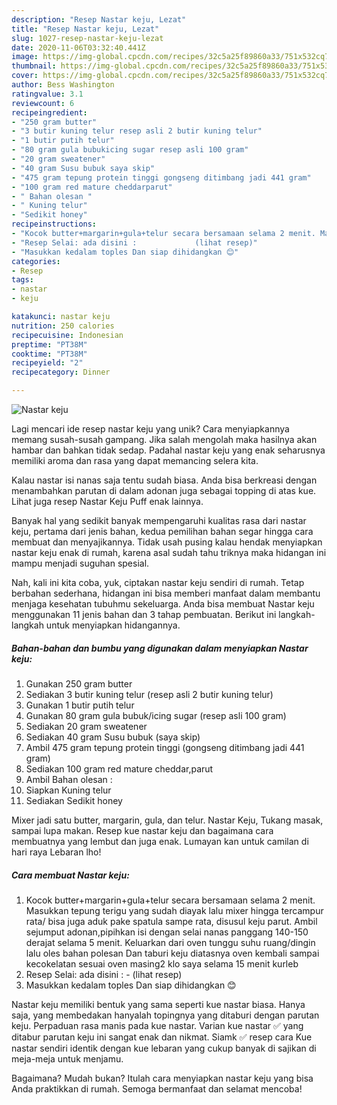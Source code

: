 ```yaml
---
description: "Resep Nastar keju, Lezat"
title: "Resep Nastar keju, Lezat"
slug: 1027-resep-nastar-keju-lezat
date: 2020-11-06T03:32:40.441Z
image: https://img-global.cpcdn.com/recipes/32c5a25f89860a33/751x532cq70/nastar-keju-foto-resep-utama.jpg
thumbnail: https://img-global.cpcdn.com/recipes/32c5a25f89860a33/751x532cq70/nastar-keju-foto-resep-utama.jpg
cover: https://img-global.cpcdn.com/recipes/32c5a25f89860a33/751x532cq70/nastar-keju-foto-resep-utama.jpg
author: Bess Washington
ratingvalue: 3.1
reviewcount: 6
recipeingredient:
- "250 gram butter"
- "3 butir kuning telur resep asli 2 butir kuning telur"
- "1 butir putih telur"
- "80 gram gula bubukicing sugar resep asli 100 gram"
- "20 gram sweatener"
- "40 gram Susu bubuk saya skip"
- "475 gram tepung protein tinggi gongseng ditimbang jadi 441 gram"
- "100 gram red mature cheddarparut"
- " Bahan olesan "
- " Kuning telur"
- "Sedikit honey"
recipeinstructions:
- "Kocok butter+margarin+gula+telur secara bersamaan selama 2 menit. Masukkan tepung terigu yang sudah diayak lalu mixer hingga tercampur rata/ bisa juga aduk pake spatula sampe rata, disusul keju parut. Ambil sejumput adonan,pipihkan isi dengan selai nanas panggang 140-150 derajat selama 5 menit. Keluarkan dari oven tunggu suhu ruang/dingin lalu oles bahan polesan Dan taburi keju diatasnya oven kembali sampai kecokelatan sesuai oven masing2 klo saya selama 15 menit kurleb"
- "Resep Selai: ada disini :             (lihat resep)"
- "Masukkan kedalam toples Dan siap dihidangkan 😊"
categories:
- Resep
tags:
- nastar
- keju

katakunci: nastar keju 
nutrition: 250 calories
recipecuisine: Indonesian
preptime: "PT38M"
cooktime: "PT38M"
recipeyield: "2"
recipecategory: Dinner

---
```



![Nastar keju](https://img-global.cpcdn.com/recipes/32c5a25f89860a33/751x532cq70/nastar-keju-foto-resep-utama.jpg)

Lagi mencari ide resep nastar keju yang unik? Cara menyiapkannya memang susah-susah gampang. Jika salah mengolah maka hasilnya akan hambar dan bahkan tidak sedap. Padahal nastar keju yang enak seharusnya memiliki aroma dan rasa yang dapat memancing selera kita.

Kalau nastar isi nanas saja tentu sudah biasa. Anda bisa berkreasi dengan menambahkan parutan di dalam adonan juga sebagai topping di atas kue. Lihat juga resep Nastar Keju Puff enak lainnya.

Banyak hal yang sedikit banyak mempengaruhi kualitas rasa dari nastar keju, pertama dari jenis bahan, kedua pemilihan bahan segar hingga cara membuat dan menyajikannya. Tidak usah pusing kalau hendak menyiapkan nastar keju enak di rumah, karena asal sudah tahu triknya maka hidangan ini mampu menjadi suguhan spesial.


Nah, kali ini kita coba, yuk, ciptakan nastar keju sendiri di rumah. Tetap berbahan sederhana, hidangan ini bisa memberi manfaat dalam membantu menjaga kesehatan tubuhmu sekeluarga. Anda bisa membuat Nastar keju menggunakan 11 jenis bahan dan 3 tahap pembuatan. Berikut ini langkah-langkah untuk menyiapkan hidangannya.

<!--inarticleads1-->

##### Bahan-bahan dan bumbu yang digunakan dalam menyiapkan Nastar keju:

1. Gunakan 250 gram butter
1. Sediakan 3 butir kuning telur (resep asli 2 butir kuning telur)
1. Gunakan 1 butir putih telur
1. Gunakan 80 gram gula bubuk/icing sugar (resep asli 100 gram)
1. Sediakan 20 gram sweatener
1. Sediakan 40 gram Susu bubuk (saya skip)
1. Ambil 475 gram tepung protein tinggi (gongseng ditimbang jadi 441 gram)
1. Sediakan 100 gram red mature cheddar,parut
1. Ambil  Bahan olesan :
1. Siapkan  Kuning telur
1. Sediakan Sedikit honey


Mixer jadi satu butter, margarin, gula, dan telur. Nastar Keju, Tukang masak, sampai lupa makan. Resep kue nastar keju dan bagaimana cara membuatnya yang lembut dan juga enak. Lumayan kan untuk camilan di hari raya Lebaran lho! 

<!--inarticleads2-->

##### Cara membuat Nastar keju:

1. Kocok butter+margarin+gula+telur secara bersamaan selama 2 menit. Masukkan tepung terigu yang sudah diayak lalu mixer hingga tercampur rata/ bisa juga aduk pake spatula sampe rata, disusul keju parut. Ambil sejumput adonan,pipihkan isi dengan selai nanas panggang 140-150 derajat selama 5 menit. Keluarkan dari oven tunggu suhu ruang/dingin lalu oles bahan polesan Dan taburi keju diatasnya oven kembali sampai kecokelatan sesuai oven masing2 klo saya selama 15 menit kurleb
1. Resep Selai: ada disini : -             (lihat resep)
1. Masukkan kedalam toples Dan siap dihidangkan 😊


Nastar keju memiliki bentuk yang sama seperti kue nastar biasa. Hanya saja, yang membedakan hanyalah topingnya yang ditaburi dengan parutan keju. Perpaduan rasa manis pada kue nastar. Varian kue nastar ✅ yang ditabur parutan keju ini sangat enak dan nikmat. Siamk ✅ resep cara Kue nastar sendiri identik dengan kue lebaran yang cukup banyak di sajikan di meja-meja untuk menjamu. 

Bagaimana? Mudah bukan? Itulah cara menyiapkan nastar keju yang bisa Anda praktikkan di rumah. Semoga bermanfaat dan selamat mencoba!
